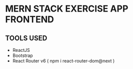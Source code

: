 # MERN STACK EXERCISE APP FRONTEND

## TOOLS USED
- ReactJS
- Bootstrap
- React Router v6 ( npm i react-router-dom@next )
